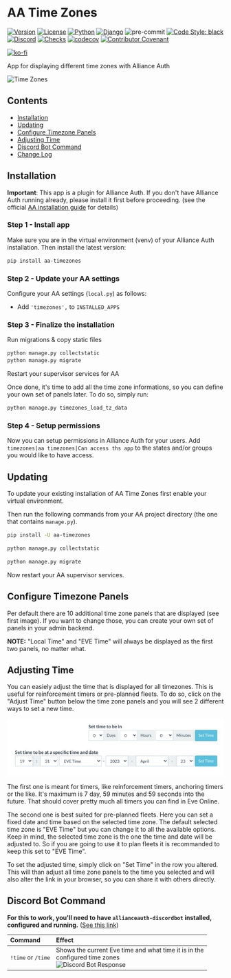 # AA Time Zones

<style>
table {
    vertical-align: top;
}
</style>

[![Version](https://img.shields.io/pypi/v/aa-timezones?label=release)](https://pypi.org/project/aa-timezones/)
[![License](https://img.shields.io/github/license/ppfeufer/aa-timezones)](https://github.com/ppfeufer/aa-timezones/blob/master/LICENSE)
[![Python](https://img.shields.io/pypi/pyversions/aa-timezones)](https://pypi.org/project/aa-timezones/)
[![Django](https://img.shields.io/pypi/djversions/aa-timezones?label=django)](https://pypi.org/project/aa-timezones/)
![pre-commit](https://img.shields.io/badge/pre--commit-enabled-brightgreen?logo=pre-commit&logoColor=white)
[![Code Style: black](https://img.shields.io/badge/code%20style-black-000000.svg)](http://black.readthedocs.io/en/latest/)
[![Discord](https://img.shields.io/discord/790364535294132234?label=discord)](https://discord.gg/zmh52wnfvM)
[![Checks](https://github.com/ppfeufer/aa-timezones/actions/workflows/automated-checks.yml/badge.svg)](https://github.com/ppfeufer/aa-timezones/actions/workflows/automated-checks.yml)
[![codecov](https://codecov.io/gh/ppfeufer/aa-timezones/branch/master/graph/badge.svg?token=ZSRTW5FR4C)](https://codecov.io/gh/ppfeufer/aa-timezones)
[![Contributor Covenant](https://img.shields.io/badge/Contributor%20Covenant-2.1-4baaaa.svg)](https://github.com/ppfeufer/aa-timezones/blob/master/CODE_OF_CONDUCT.md)

[![ko-fi](https://ko-fi.com/img/githubbutton_sm.svg)](https://ko-fi.com/N4N8CL1BY)

App for displaying different time zones with Alliance Auth

![Time Zones](https://raw.githubusercontent.com/ppfeufer/aa-timezones/master/timezones/docs/time-zones.jpg)


## Contents

- [Installation](#installation)
- [Updating](#updating)
- [Configure Timezone Panels](#configure-timezone-panels)
- [Adjusting Time](#adjusting-time)
- [Discord Bot Command](#discord-bot-command)
- [Change Log](CHANGELOG.md)


## Installation

**Important**: This app is a plugin for Alliance Auth.
If you don't have Alliance Auth running already, please install it first before proceeding.
(see the official [AA installation guide](https://allianceauth.readthedocs.io/en/latest/installation/allianceauth.html)
for details)


### Step 1 - Install app

Make sure you are in the virtual environment (venv) of your Alliance Auth installation.
Then install the latest version:

```bash
pip install aa-timezones
```


### Step 2 - Update your AA settings

Configure your AA settings (`local.py`) as follows:

- Add `'timezones',` to `INSTALLED_APPS`


### Step 3 - Finalize the installation

Run migrations & copy static files

```bash
python manage.py collectstatic
python manage.py migrate
```

Restart your supervisor services for AA

Once done, it's time to add all the time zone informations, so you can define your
own set of panels later. To do so, simply run:

```bash
python manage.py timezones_load_tz_data
```


### Step 4 - Setup permissions

Now you can setup permissions in Alliance Auth for your users.
Add ``timezones|aa timezones|Can access ths app`` to the states and/or groups you would
like to have access.


## Updating

To update your existing installation of AA Time Zones first enable your virtual environment.

Then run the following commands from your AA project directory (the one that contains `manage.py`).

```bash
pip install -U aa-timezones
```

```bash
python manage.py collectstatic
```

```bash
python manage.py migrate
```

Now restart your AA supervisor services.


## Configure Timezone Panels
Per default there are 10 additional time zone panels that are displayed (see first image).
If you want to change those, you can create your own set of panels in your admin backend.

**NOTE:** "Local Time" and "EVE Time" will always be displayed as the first two panels,
no matter what.


## Adjusting Time

You can easiely adjust the time that is displayed for all timezones.
This is useful for reinforcement timers or pre-planned fleets. To do so,
click on the "Adjust Time" button below the time zone panels and you will see 2 different ways to set a new time.

![Adjusting Time](https://raw.githubusercontent.com/ppfeufer/aa-timezones/master/timezones/docs/adjust-time.jpg)

The first one is meant for timers, like reinforcement timers, anchoring timers or the like.
It's maximum is 7 day, 59 minutes and 59 seconds into the future. That should cover pretty much all
timers you can find in Eve Online.

The second one is best suited for pre-planned fleets. Here you can set a fixed date and time based
on the selected time zone. The default selected time zone is "EVE Time" but you can change it
to all the available options. Keep in mind, the selected time zone is the one the time and date will be adjusted to.
So if you are going to use it to plan fleets it is recommanded to keep this set to "EVE Time".

To set the adjusted time, simply click on "Set Time" in the row you altered. This will than adjust all
time zone panels to the time you selected and will also alter the link in your browser, so you can share it
with others directly.


## Discord Bot Command

**For this to work, you'll need to have `allianceauth-discordbot` installed, configured
and running.** ([See this link](https://github.com/pvyParts/allianceauth-discordbot))

| Command            | Effect                                                                                                                                                                                                             |
|:-------------------|:-------------------------------------------------------------------------------------------------------------------------------------------------------------------------------------------------------------------|
| `!time` or `/time` | Shows the current Eve time and what time it is in the <br/>configured time zones<br>![Discord Bot Response](https://raw.githubusercontent.com/ppfeufer/aa-timezones/master/timezones/docs/discordbot-response.jpg) |
